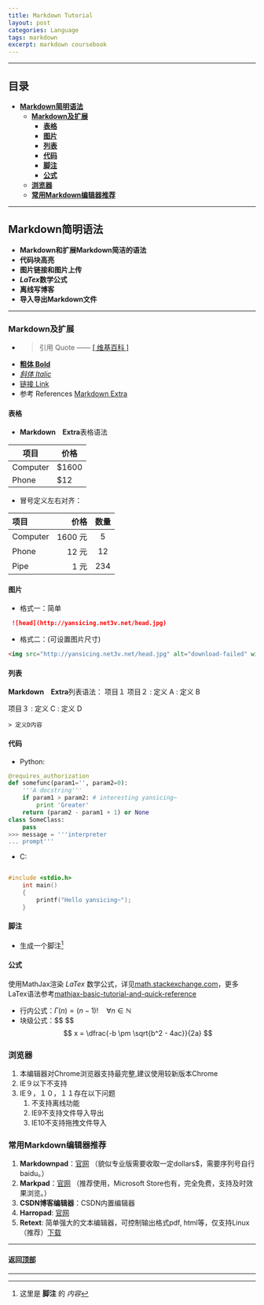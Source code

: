 ```yaml
---
title: Markdown Tutorial
layout: post
categories: Language
tags: markdown
excerpt: markdown coursebook
---
```

---------

## 目录 <span id="home">

* **[Markdown简明语法](#1)**
	* **[Markdown及扩展](#1.1)**
		* **[表格](#1.1.1)**
		* **[图片](#1.1.2)**
		* **[列表](#1.1.3)**
		* **[代码](#1.1.4)**
		* **[脚注](#1.1.5)**
		* **[公式](#1.1.6)**
	* **[浏览器](#1.2)**
	* **[常用Markdown编辑器推荐](#1.3)**

---------

## Markdown简明语法<span id="1">

- **Markdown和扩展Markdown简洁的语法**
- **代码块高亮**
- **图片链接和图片上传**
- ***LaTex*数学公式**
- **离线写博客**
- **导入导出Markdown文件**

-------------------

### Markdown及扩展 <span id="1.1">

- > 引用 Quote —— <a href="https://zh.wikipedia.org/wiki/Markdown" target="_blank"> [ 维基百科 ]
- **粗体 Bold**
- *斜体 Italic*
- [链接 Link](https://yansicing.github.io/)
- 参考 References [Markdown Extra][2]

#### 表格 <span id="1.1.1">

- **Markdown　Extra**表格语法

项目     | 价格
-------- | ---
Computer | $1600
Phone    | $12

- 冒号定义左右对齐：

| 项目      |    价格 | 数量  |
| :-------- | --------:| :--: |
| Computer  | 1600 元 |  5   |
| Phone     |   12 元 |  12  |
| Pipe      |    1 元 | 234  |

#### 图片 <span id="1.1.2">
- 格式一：简单
 
``` markdown
 ![head](http://yansicing.net3v.net/head.jpg)
```

- 格式二：(可设置图片尺寸)

``` html
<img src="http://yansicing.net3v.net/head.jpg" alt="download-failed" width="100px"  height="100px">
```

#### 列表 <span id="1.1.3">

**Markdown　Extra**列表语法：
项目１
项目２
:   定义 A
:   定义 B

项目３
:   定义 C
:   定义 D

	> 定义D内容

#### 代码 <span id="1.1.4">

- Python:

``` python
@requires_authorization
def somefunc(param1='', param2=0):
    '''A docstring'''
    if param1 > param2: # interesting yansicing~
        print 'Greater'
    return (param2 - param1 + 1) or None
class SomeClass:
    pass
>>> message = '''interpreter
... prompt'''
```

- C:

``` c

#include <stdio.h>
	int main()
	{
		printf("Hello yansicing~");
	}

```

#### 脚注  <span id="1.1.5">

- 生成一个脚注[^footnote]
  [^footnote]: 这里是 **脚注** 的 *内容*
  
#### 公式  <span id="1.1.6">
使用MathJax渲染 *LaTex* 数学公式，详见[math.stackexchange.com][1]，更多LaTex语法参考[mathjax-basic-tutorial-and-quick-reference][3]

 - 行内公式：$\Gamma(n) = (n-1)!\quad\forall n\in\mathbb N$
 - 块级公式：\$$ \$$ $$	x = \dfrac{-b \pm \sqrt{b^2 - 4ac}}{2a} $$

### 浏览器 <span id="1.2">

 1. 本编辑器对Chrome浏览器支持最完整,建议使用较新版本Chrome
 2. IE９以下不支持
 3. IE９，１０，１１存在以下问题
    1. 不支持离线功能
    1. IE9不支持文件导入导出
    1. IE10不支持拖拽文件导入

### 常用Markdown编辑器推荐 <span id="1.3">

1. **Markdownpad**：[官网](http://markdownpad.com/)
（貌似专业版需要收取一定dollars$，需要序列号自行baidu。）
2. **Markpad**：[官网](http://markpad.fluid.impa.br/)
（推荐使用，Microsoft Store也有，完全免费，支持及时效果浏览。）
3. **CSDN博客编辑器**：CSDN内置编辑器
4. **Harropad**: [官网](http://pad.haroopress.com/user.html)
5. **Retext**: 简单强大的文本编辑器，可控制输出格式pdf, html等，仅支持Linux（推荐）[下载](https://github.com/retext-project/retext)

------

#### **返回[顶部](#home)**

---------

[1]: http://math.stackexchange.com/
[2]: https://github.com/jmcmanus/pagedown-extra "Pagedown Extra"
[3]: http://meta.math.stackexchange.com/questions/5020/mathjax-basic-tutorial-and-quick-reference
[4]: http://bramp.github.io/js-sequence-diagrams/
[5]: http://adrai.github.io/flowchart.js/
[6]: https://github.com/benweet/stackedit